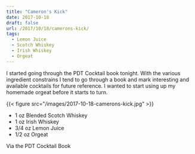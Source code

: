 ```yaml
---
title: "Cameron's Kick"
date: 2017-10-18
draft: false
url: /2017/10/18/camerons-kick/
tags:
  - Lemon Juice
  - Scotch Whiskey
  - Irish Whiskey
  - Orgeat
---
```


I started going through the PDT Cocktail book tonight. With the various ingredient constrains I tend to go through a book and mark interesting and available cocktails for future reference. I wanted to start using up my homemade orgeat before it starts to turn. 

{{< figure src="/images/2017-10-18-camerons-kick.jpg" >}}

* 1 oz Blended Scotch Whiskey
* 1 oz Irish Whiskey
* 3/4 oz Lemon Juice
* 1/2 oz Orgeat

Via the PDT Cocktail Book
